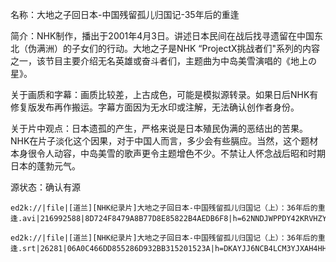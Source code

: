 名称：大地之子回日本-中国残留孤儿归国记-35年后的重逢

简介：NHK制作，播出于2001年4月3日。讲述日本民间在战后找寻遗留在中国东北（伪满洲）的子女们的行动。大地之子是NHK “ProjectX挑战者们"系列的内容之一，该节目主要介绍无名英雄或奋斗者们，主题曲为中岛美雪演唱的《地上の星》。

关于画质和字幕：画质比较差，上古成色，可能是模拟源转录。如果日后NHK有修复版发布再作搬运。字幕方面因为无水印或注解，无法确认创作者身份。

关于片中观点：日本遗孤的产生，严格来说是日本殖民伪满的恶结出的苦果。NHK在片子淡化这个因果，对于中国人而言，多少会有些膈应。当然，这个题材本身很令人动容，中岛美雪的歌声更令主题增色不少。不禁让人怀念战后昭和时期日本的蓬勃元气。

源状态：确认有源
```
ed2k://|file|[道兰][NHK纪录片]大地之子回日本-中国残留孤儿归国记（上）：36年后的重逢.avi|216992588|8D724F8479A8B77D8E85822B4AEDB6F8|h=62NNDJWPPDY42KRVHZYTJ63MRBOFLYJO|/

ed2k://|file|[道兰][NHK纪录片]大地之子回日本-中国残留孤儿归国记（上）：36年后的重逢.srt|26281|06A0C466DD855286D932BB315201523A|h=DKAYJJ6NCB4LCM3YJXAH4HHE25X7J455|/
```

